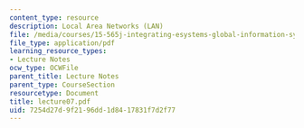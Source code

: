 ```yaml
---
content_type: resource
description: Local Area Networks (LAN)
file: /media/courses/15-565j-integrating-esystems-global-information-systems-spring-2002/7254d27d9f2196dd1d8417831f7d2f77_lecture07.pdf
file_type: application/pdf
learning_resource_types:
- Lecture Notes
ocw_type: OCWFile
parent_title: Lecture Notes
parent_type: CourseSection
resourcetype: Document
title: lecture07.pdf
uid: 7254d27d-9f21-96dd-1d84-17831f7d2f77
---
```

